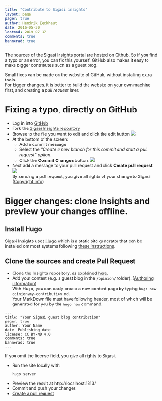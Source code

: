 ```yaml
---
title: "Contribute to Sigasi insights"
layout: page 
pager: true
author: Hendrik Eeckhaut
date: 2016-05-30
lastmod: 2019-07-17
comments: true
bannerad: true
---
```



The sources of the Sigasi Insights portal are hosted on Github. So if you find a typo or an error, you can fix this yourself. GitHub also makes it easy to make bigger contributes such as a guest blog.

Small fixes can be made on the website of GitHub, without installing extra tools.  
For bigger changes, it is better to build the website on your own machine first, and creating a *pull request* later.

# Fixing a typo, directly on GitHub

* Log in into [GitHub](https://github.com)
* Fork the [Sigasi Insights repository](https://github.com/sigasi/sigasi_insights)
* Browse to the file you want to edit and click the edit button
  ![](/img/tech/insights_github_edit.png)
* At the bottom of the screen:
    * Add a commit message
    * Select the *"Create a new branch for this commit and start a pull request" option*.
    * Click the **Commit Changes** button.
      ![](/img/tech/insights_github_patch.png)
* Next add a message to your pull request and click **Create pull request**  
  ![](/img/tech/insights_github_patch_1.png)  
  By sending a pull request, you give all rights of your change to Sigasi ([Copyright info](/license))

<!--  ![](/img/tech/insights_github_patch_2.png) -->

# Bigger changes: clone Insights and preview your changes offline.

## Install Hugo
Sigasi Insights uses [Hugo](https://gohugo.io/) which is a static site generator that can be installed om most systems following [these instructions](https://gohugo.io/getting-started/installing/).


## Clone the sources and create Pull Request

* Clone the Insights repository, as explained [here](#fixing-a-typo-directly-on-github). 
* Add your content (e.g. a guest blog in the `/opinion/` folder). ([Authoring information](https://github.com/sigasi/sigasi_insights/blob/master/README.markdown))  
  With Hugo, you can easly create a new content page by typing `hugo new opinion/my-contribution.md`.  
  Your MarkDown file must have following header, most of which will be generated for you by the `hugo new` command.  
```
---
title: "Your Sigasi guest blog contribution"
pager: true
author: Your Name
date: Publishing date
license: CC BY-ND 4.0
comments: true
bannerad: true
---
```  
  If you omit the license field, you give all rights to Sigasi.

* Run the site locally with:
  ```
  hugo server
  ```  
* Preview the result at <http://localhost:1313/>
* Commit and push your changes
* [Create a pull request](https://github.com)
